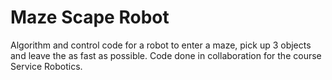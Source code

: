 # Maze Scape Robot
Algorithm and control code for a robot to enter a maze, pick up 3 objects and leave the as fast as possible. Code done in collaboration for the course Service Robotics.
